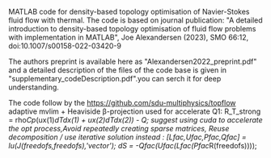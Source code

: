 MATLAB code for density-based topology optimisation of Navier-Stokes fluid flow with thermal. The code is based on journal publication: "A detailed introduction to density-based topology optimisation of fluid flow problems with implementation in MATLAB", Joe Alexandersen (2023), SMO 66:12, doi:10.1007/s00158-022-03420-9

The authors preprint is available here as "Alexandersen2022_preprint.pdf" and a detailed description of the files of the code base is given in "supplementary_codeDescription.pdf".you can serch it for deep understanding.

The code follow by the https://github.com/sdu-multiphysics/topflow
adaptive mvlim + Heaviside β-projection used for accelerate
Q1: R_T_strong = rho*Cp*(ux(1)*dTdx(1) + ux(2)*dTdx(2)) - Q;
suggest using cuda to accelerate the opt process,Avoid repeatedly creating sparse matrices,
Reuse decomposition / use iterative solution instead :
[Lfac,Ufac,Pfac,Qfac] = lu(J(freedofs,freedofs),'vector');
dS = -Qfac*(Ufac\(Lfac\(Pfac*R(freedofs))));
